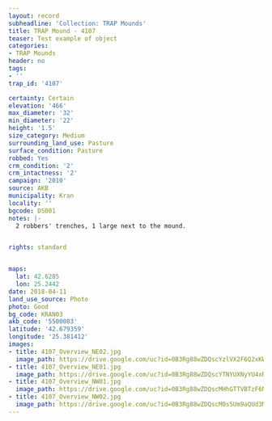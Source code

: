 ```yaml
---
layout: record
subheadline: 'Collection: TRAP Mounds'
title: TRAP Mound - 4107
teaser: Test example of object
categories:
- TRAP Mounds
header: no
tags:
- ''
trap_id: '4107'

certainty: Certain
elevation: '466'
max_diameter: '32'
min_diameter: '22'
height: '1.5'
size_category: Medium
surrounding_land_use: Pasture
surface_condition: Pasture
robbed: Yes
crm_condition: '2'
crm_intactness: '2'
campaign: '2010'
source: AKB
municipality: Kran
locality: ''
bgcode: DS001
notes: |-
  2 robbers' trenches, 1 large next to the mound.


rights: standard


maps:
  lat: 42.6285
  lon: 25.2442
date: 2018-04-11
land_use_source: Photo
photo: Good
bg_code: KRAN03
akb_code: '5500083'
latitude: '42.679359'
longitude: '25.381412'
images:
- title: 4107_Overview_NE02.jpg
  image_path: https://drive.google.com/uc?id=0B3Rg88wZDQscYzlVX2F6Q2xKWW8
- title: 4107_Overview_NE01.jpg
  image_path: https://drive.google.com/uc?id=0B3Rg88wZDQscYTNYUXNyYU4xR2s
- title: 4107_Overview_NW01.jpg
  image_path: https://drive.google.com/uc?id=0B3Rg88wZDQscMHhGTTVBTzF6NDQ
- title: 4107_Overview_NW02.jpg
  image_path: https://drive.google.com/uc?id=0B3Rg88wZDQscM0s5Um9aQUd3MW8
---
```


